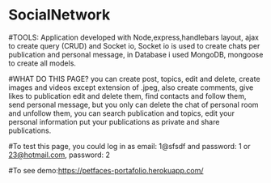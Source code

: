 # SocialNetwork
#TOOLS: 
Application developed with Node,express,handlebars layout, ajax to create query (CRUD) and 
Socket io, Socket io is used to create chats per publication and personal message, in Database i used MongoDB, mongoose 
to create all models.

#WHAT DO THIS PAGE? 
you can create post, topics, edit and delete, create images and videos except extension of .jpeg, 
also create comments, give likes to publication edit and delete them, find contacts and follow them, send personal message, 
but you only can delete the chat of personal room and unfollow them, you can search publication and topics, edit your personal 
information put your publications as private and share publications.

#To test this page, you could log in as email: 1@sfsdf and password: 1 or 23@hotmail.com, password: 2

#To see demo:https://petfaces-portafolio.herokuapp.com/

